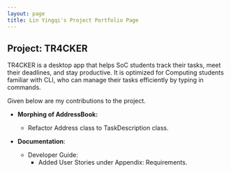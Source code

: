 ```yaml
---
layout: page
title: Lin Yingqi's Project Portfolio Page
---
```


## Project: TR4CKER

TR4CKER is a desktop app that helps SoC students track their tasks, meet their deadlines, and stay productive. It is
optimized for Computing students familiar with CLI, who can manage their tasks efficiently by typing in commands.

Given below are my contributions to the project.

* **Morphing of AddressBook:**
  * Refactor Address class to TaskDescription class.

* **Documentation**:
  * Developer Guide:
    * Added User Stories under Appendix: Requirements.
